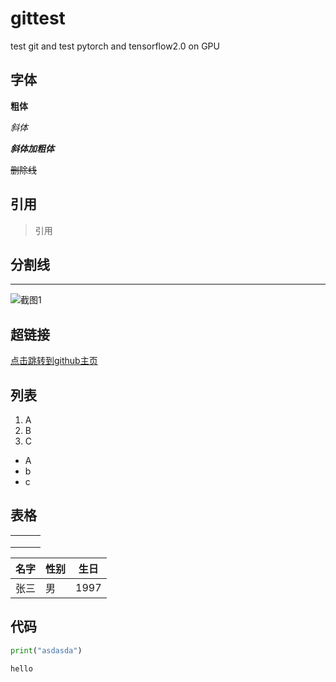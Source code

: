 # gittest
test git and test pytorch and tensorflow2.0 on GPU

## 字体

**粗体**

*斜体*

***斜体加粗体***

~~删除线~~

## 引用

> 引用

## 分割线

---

![截图1](C:\Users\FENG\Pictures\Screenshots\屏幕截图_20230217_133009.png)

## 超链接

[点击跳转到github主页](https://github.com/fefenfeng)

## 列表

1. A
2. B
3. C

- A
- b
- c

## 表格

|      |      |      |
| ---- | ---- | ---- |
|      |      |      |
|      |      |      |
|      |      |      |

名字|性别|生日
--|--|--|
张三|男|1997

## 代码

``` python
print("asdasda")
```

`hello`

